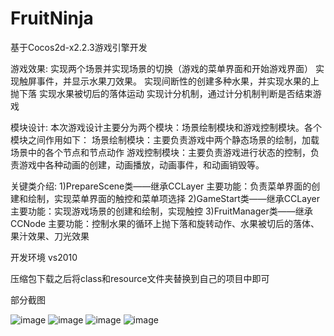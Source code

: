 # FruitNinja
基于Cocos2d-x2.2.3游戏引擎开发


游戏效果:
实现两个场景并实现场景的切换（游戏的菜单界面和开始游戏界面）
实现触屏事件，并显示水果刀效果。
实现间断性的创建多种水果，并实现水果的上抛下落
实现水果被切后的落体运动
实现计分机制，通过计分机制判断是否结束游戏


模块设计:
本次游戏设计主要分为两个模块：场景绘制模块和游戏控制模块。各个模块之间作用如下：
场景绘制模块：主要负责游戏中两个静态场景的绘制，加载场景中的各个节点和节点动作
游戏控制模块：主要负责游戏进行状态的控制，负责游戏中各种动画的创建，动画播放，动画事件，和动画销毁等。

关键类介绍:
1)PrepareScene类——继承CCLayer
主要功能：负责菜单界面的创建和绘制，实现菜单界面的触控和菜单项选择
2)GameStart类——继承CCLayer
主要功能：实现游戏场景的创建和绘制，实现触控
3)FruitManager类——继承CCNode
主要功能：控制水果的循环上抛下落和旋转动作、水果被切后的落体、果汁效果、刀光效果

开发环境 vs2010

压缩包下载之后将class和resource文件夹替换到自己的项目中即可


部分截图



![image](https://user-images.githubusercontent.com/126632187/225497304-e584ab71-5b88-4fb0-92c8-ad1a42d2592d.png)
![image](https://user-images.githubusercontent.com/126632187/225496569-d050aef0-91c1-44c1-b362-9cfcc6cfa199.png)
![image](https://user-images.githubusercontent.com/126632187/225496646-7ba7da51-86e1-4298-a9fe-a47665e5251d.png)
![image](https://user-images.githubusercontent.com/126632187/225497239-ae065e2b-d1a7-45b9-8c70-9daadf31e50d.png)



